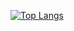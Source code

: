 [![Top Langs](https://github-readme-stats.vercel.app/api/top-langs/?username=finnbett)](https://github.com/finnbett/github-readme-stats)
